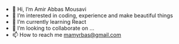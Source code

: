 - 👋 Hi, I’m Amir Abbas Mousavi
- 👀 I’m interested in coding, experience and make beautiful things
- 🌱 I’m currently learning React
- 💞️ I’m looking to collaborate on ...
- 📫 How to reach me mamyrbas@gmail.com

<!---
mrmousavi80/mrmousavi80 is a ✨ special ✨ repository because its `README.md` (this file) appears on your GitHub profile.
You can click the Preview link to take a look at your changes.
--->
